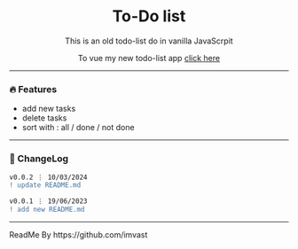 <div align="center">
  <h1 align="center">To-Do list</h1>
  <p align="center">
    This is an old todo-list do in vanilla JavaScrpit
  </p>
  <p align="center">
    To vue my new todo-list app <a href="todo.royaly.dev">click here</a>
  </p>
</div>

---

### 🔥 Features

- add new tasks
- delete tasks
- sort with : all / done / not done

---

### 📜 ChangeLog

```diff
v0.0.2 ⋮ 10/03/2024
! update README.md
```

```diff
v0.0.1 ⋮ 19/06/2023
! add new README.md
```

---

<p>ReadMe By https://github.com/imvast</p>
